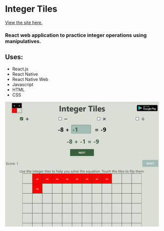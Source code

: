 # Integer Tiles

[View the site here.](https://www.integertiles.com/)

### React web application to practice integer operations using manipulatives.

## Uses: 

 * React.js
 * React Native
 * React Native Web
 * Javascript
 * HTML
 * CSS

 ![frontpage image](/public/tiles.PNG)
